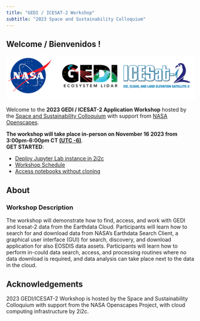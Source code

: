 ```yaml
---
title: "GEDI / ICESAT-2 Workshop"
subtitle: "2023 Space and Sustainability Colloquium"
---
```


## Welcome / Bienvenidos !

![](https://raw.githubusercontent.com/NASA-Openscapes/media/main/images/scc/banner.png)

Welcome to the **2023 GEDI / ICESAT-2 Application Workshop** hosted by the [Space and Sustainability Colloquium](https://espacioysostenibilidad.com/en/#) with support from [NASA Openscapes](https://nasa-openscapes.github.io/).

**The workshop will take place in-person on November 16 2023 from 3:00pm-6:00pm CT [(UTC -6)](https://www.timeanddate.com/time/zones/cst)**.   
**GET STARTED**:    

- [Deploy Jupyter Lab instance in 2i2c](https://openscapes.2i2c.cloud/hub)   
- [Workshop Schedule](tutorials/schedule.md)
- [Access notebooks without cloning](https://openscapes.2i2c.cloud/hub/user-redirect/git-pull?repo=https%3A%2F%2Fgithub.com%2FNASA-Openscapes%2F2023-ssc&urlpath=lab%2Ftree%2F2023-scc%2Ftutorials%2Fjupyterhub_demo%2Fjupyterhub_demo.ipynb&branch=main)


## About

### Workshop Description

The workshop will demonstrate how to find, access, and work with GEDI and Icesat-2 data from the Earthdata Cloud. Participants will learn how to search for and download data from NASA’s Earthdata Search Client, a graphical user interface (GUI) for search, discovery, and download application for also EOSDIS data assets. Participants will learn how to perform in-could data search, access, and processing routines where no data download is required, and data analysis can take place next to the data in the cloud. 

## Acknowledgements

2023 GEDI/ICESAT-2 Workshop is hosted by the Space and Sustainability Colloquium with support from the NASA Openscapes Project, with cloud computing infrastructure by 2i2c.
